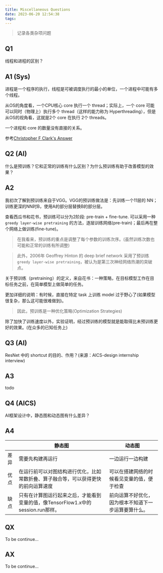 ```yaml
---
title: Miscellaneous Questions
date: 2023-06-20 12:54:38
tags:
---
```

> 记录各类杂项问题

## Q1

线程和进程的区别？

## A1 (Sys)

进程是一个程序的执行，线程是可被调度执行的最小的单位，一个进程中可能有多个线程。

从OS的角度看，一个CPU核心 core 执行一个 thread；实际上，一个 core 可能可以同时（物理上）执行多个 thread（这样的能力称为 Hyperthreading），但是从OS的视角看，这就是2个 core 在执行 2个 threads。

一个进程和 core 的数量没有直接的关系。

参考[Christopher F Clark&#39;s Answer](https://www.quora.com/What-is-the-relation-between-a-process-and-a-core-Is-there-a-difference-between-the-core-s-threads-and-process-s-threads)

## Q2 (AI)

什么是预训练？它和正常的训练有什么区别？为什么预训练有助于改善模型的效果？

## A2

我初次了解到预训练来自于VGG。VGG的预训练做法是：先训练一个11层的 NN；训练更深的NN时B，使用A的部分层替换B的部分层。

查看西瓜书和花书，预训练可以分为2阶段: pre-train + fine-tune. 可以采用一种 `greedy layer-wise pretraining` 的方法，逐层训练网络(pre-train)；最后再在整个网络上做训练(fine-tune)。

> 在我看来，预训练的重点是调整了每个参数的训练次序。(虽然训练次数也可能和正常的训练有所调整)

> 此外，2006年 Geoffrey Hinton 的 deep brief network 采用了预训练 `greedy layer-wise pretraining`，被认为是第三次神经网络热潮的突破点。

关于预训练（pretraining）的定义，来自花书：一种策略，在目标模型工作在目标任务之前，在简单模型上做简单的任务。

更加详细的说明：有时候，直接在特定 task 上训练 model 过于野心了(如果模型很复杂，那么这可能很难做到)。

> 因此，预训练是一种优化策略(Optimization Strategies)

除了加快了训练速度以外，实验证明，经过预训练的模型就是能取得比未预训练更好的效果。(在众多的已知任务上)

## Q3 (AI)

ResNet 中的 shortcut 的目的、作用？(来源：AICS-design internship interview)

## A3

todo

## Q4 (AICS)

AI框架设计中，静态图和动态图有什么差异？

## A4

|     | 静态图 | 动态图 |
| --- | ----- | ------ |
| 差异 | 需要先构建再运行 | 一边运行一边构建|
| 优点 |在运行前可以对图结构进行优化，比如常数折叠、算子融合等，可以获得更快的前向运算速度 | 可以在搭建网络的时候看见变量的值，便于检查 |
| 缺点 | 只有在计算图运行起来之后，才能看到变量的值，像TensorFlow1.x中的session.run那样。 | 前向运算不好优化，因为根本不知道下一步运算要算什么。|

## QX

To be continue...

## AX

To be continue...
